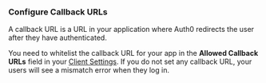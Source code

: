 ### Configure Callback URLs

A callback URL is a URL in your application where Auth0 redirects the user after they have authenticated. 

You need to whitelist the callback URL for your app in the **Allowed Callback URLs** field in your [Client Settings](${manage_url}/#/applications/${account.clientId}/settings). If you do not set any callback URL, your users will see a mismatch error when they log in.